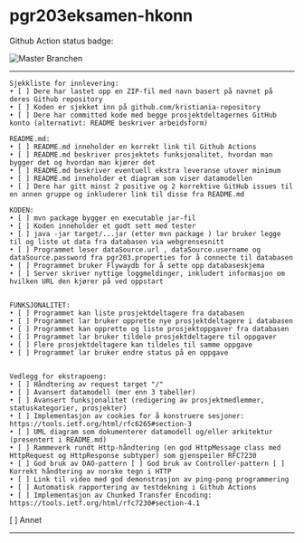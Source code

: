 # pgr203eksamen-hkonn

Github Action status badge:

![Master Branchen](https://github.com/kristiania/pgr203eksamen-hkonn/workflows/Java%20CI%20with%20Maven/badge.svg?branch=main)

-----------------------------
	Sjekkliste for innlevering:
	• [ ] Dere har lastet opp en ZIP-fil med navn basert på navnet på deres Github repository 
	• [ ] Koden er sjekket inn på github.com/kristiania-repository
	• [ ] Dere har committed kode med begge prosjektdeltagernes GitHub konto (alternativt: README beskriver arbeidsform) 
	
	README.md:
	• [ ] README.md inneholder en korrekt link til Github Actions
	• [ ] README.md beskriver prosjektets funksjonalitet, hvordan man bygger det og hvordan man kjører det
	• [ ] README.md beskriver eventuell ekstra leveranse utover minimum 
	• [ ] README.md inneholder et diagram som viser datamodellen 
	• [ ] Dere har gitt minst 2 positive og 2 korrektive GitHub issues til en annen gruppe og inkluderer link til disse fra README.md
	
	KODEN:
	• [ ] mvn package bygger en executable jar-fil
	• [ ] Koden inneholder et godt sett med tester 
	• [ ] java -jar target/...jar (etter mvn package ) lar bruker legge til og liste ut data fra databasen via webgrensesnitt 
	• [ ] Programmet leser dataSource.url , dataSource.username og dataSource.password fra pgr203.properties for å connecte til databasen 
	• [ ] Programmet bruker Flywaydb for å sette opp databaseskjema 
	• [ ] Server skriver nyttige loggmeldinger, inkludert informasjon om hvilken URL den kjører på ved oppstart 


	FUNKSJONALITET:
	• [ ] Programmet kan liste prosjektdeltagere fra databasen 
	• [ ] Programmet lar bruker opprette nye prosjektdeltagere i databasen 
	• [ ] Programmet kan opprette og liste prosjektoppgaver fra databasen 
	• [ ] Programmet lar bruker tildele prosjektdeltagere til oppgaver 
	• [ ] Flere prosjektdeltagere kan tildeles til samme oppgave
	• [ ] Programmet lar bruker endre status på en oppgave
	
	
	Vedlegg for ekstrapoeng:
	• [ ] Håndtering av request target "/" 
	• [ ] Avansert datamodell (mer enn 3 tabeller)
	• [ ] Avansert funksjonalitet (redigering av prosjektmedlemmer, statuskategorier, prosjekter) 
	• [ ] Implementasjon av cookies for å konstruere sesjoner: https://tools.ietf.org/html/rfc6265#section-3
	• [ ] UML diagram som dokumenterer datamodell og/eller arkitektur (presentert i README.md) 
	• [ ] Rammeverk rundt Http-håndtering (en god HttpMessage class med HttpRequest og HttpResponse subtyper) som gjenspeiler RFC7230 
	• [ ] God bruk av DAO-pattern [ ] God bruk av Controller-pattern [ ] Korrekt håndtering av norske tegn i HTTP 
	• [ ] Link til video med god demonstrasjon av ping-pong programmering 
	• [ ] Automatisk rapportering av testdekning i Github Actions 
	• [ ] Implementasjon av Chunked Transfer Encoding: https://tools.ietf.org/html/rfc7230#section-4.1 
   [ ] Annet



-------------------------


